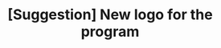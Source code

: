 ---
title: '[Suggestion] New logo for the program'
redirect_to:
  - 'https://discuss.pencil2d.org/t/suggestion-new-logo-for-the-program/1173'
---